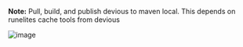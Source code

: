 **Note:** Pull, build, and publish devious to maven local. This depends on runelites cache tools from devious

![image](https://github.com/user-attachments/assets/612e2a57-ceea-4084-bfa6-307a410a07df)
